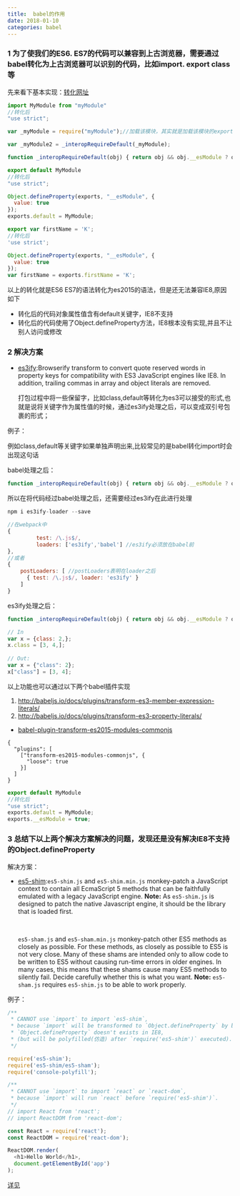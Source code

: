 ```yaml
---
title:  babel的作用
date: 2018-01-10
categories: babel
---
```


### 1 为了使我们的ES6. ES7的代码可以兼容到上古浏览器，需要通过babel转化为上古浏览器可以识别的代码，比如import. export class等

先来看下基本实现：[转化网址](https://babeljs.io/repl/#?babili=false&browsers=&build=&builtIns=false&code_lz=JYWwDg9gTgLgBAWQJ4IgEwK4BsCmcBmUEIcARCCutjqQFBA&debug=false&circleciRepo=&evaluate=false&fileSize=false&lineWrap=true&presets=es2015%2Creact%2Cstage-2&prettier=false&targets=&version=6.26.0)

```javascript
import MyModule from "myModule"
//转化后
"use strict";

var _myModule = require("myModule");//加载该模块，其实就是加载该模块的exports属性

var _myModule2 = _interopRequireDefault(_myModule);

function _interopRequireDefault(obj) { return obj && obj.__esModule ? obj : { default: obj }; }
```

```javascript
export default MyModule
//转化后
"use strict";

Object.defineProperty(exports, "__esModule", {
  value: true
});
exports.default = MyModule;
```

```javascript
export var firstName = 'K';
//转化后
'use strict';

Object.defineProperty(exports, "__esModule", {
  value: true
});
var firstName = exports.firstName = 'K';
```

以上的转化就是ES6   ES7的语法转化为es2015的语法，但是还无法兼容IE8,原因如下

* 转化后的代码对象属性值含有default关键字，IE8不支持
* 转化后的代码使用了Object.defineProperty方法，IE8根本没有实现,并且不让别人访问或修改

### 2 解决方案

* [es3ify](https://www.npmjs.com/package/es3ify):Browserify transform to convert quote reserved words in property keys for compatibility with ES3 JavaScript engines like IE8. In addition, trailing commas in array and object literals are removed.

  打包过程中将一些保留字，比如class,default等转化为es3可以接受的形式,也就是说将关键字作为属性值的时候，通过es3ify处理之后，可以变成双引号包裹的形式；

例子：

例如class,default等关键字如果单独声明出来,比较常见的是babel转化import时会出现这句话

babel处理之后：

```javascript
function _interopRequireDefault(obj) { return obj && obj.__esModule ? obj : { default: obj }; }
```

所以在将代码经过babel处理之后，还需要经过es3ify在此进行处理

```javascript
npm i es3ify-loader --save

//在webpack中
{
         test: /\.js$/,
         loaders: ['es3ify','babel'] //es3ify必须放在babel前
},
//或者
{
    postLoaders: [ //postLoaders表明在loader之后
      { test: /\.js$/, loader: 'es3ify' }
    ]
}
```

es3ify处理之后：

```javascript
function _interopRequireDefault(obj) { return obj && obj.__esModule ? obj : { "default": obj }; }

```

```javascript
// In 
var x = {class: 2,};
x.class = [3, 4,];
 
// Out: 
var x = {"class": 2};
x["class"] = [3, 4];
```

以上功能也可以通过以下两个babel插件实现

1. <http://babeljs.io/docs/plugins/transform-es3-member-expression-literals/>
2. <http://babeljs.io/docs/plugins/transform-es3-property-literals/>

* [babel-plugin-transform-es2015-modules-commonjs](https://www.npmjs.com/package/babel-plugin-transform-es2015-modules-commonjs)

```babelrc
{
  "plugins": [
    ["transform-es2015-modules-commonjs", {
      "loose": true
    }]
  ]
}

```

```javascript
export default MyModule
//转化后
"use strict";
exports.default = MyModule;
exports.__esModule = true;
```

### 3 总结下以上两个解决方案解决的问题，发现还是没有解决IE8不支持的Object.defineProperty

解决方案：

* [es5-shim](https://www.npmjs.com/package/es5-shim):`es5-shim.js` and `es5-shim.min.js` monkey-patch a JavaScript context to contain all EcmaScript 5 methods that can be faithfully emulated with a legacy JavaScript engine. **Note:** As `es5-shim.js` is designed to patch the native Javascript engine, it should be the library that is loaded first.

  ​

  `es5-sham.js` and `es5-sham.min.js` monkey-patch other ES5 methods as closely as possible. For these methods, as closely as possible to ES5 is not very close. Many of these shams are intended only to allow code to be written to ES5 without causing run-time errors in older engines. In many cases, this means that these shams cause many ES5 methods to silently fail. Decide carefully whether this is what you want. **Note:** `es5-sham.js` requires `es5-shim.js` to be able to work properly.

例子：

```javascript
/**
 * CANNOT use `import` to import `es5-shim`,
 * because `import` will be transformed to `Object.defineProperty` by babel,
 * `Object.defineProperty` doesn't exists in IE8,
 * (but will be polyfilled(仿造) after `require('es5-shim')` executed).
 */

require('es5-shim');
require('es5-shim/es5-sham');
require('console-polyfill');

/**
 * CANNOT use `import` to import `react` or `react-dom`,
 * because `import` will run `react` before `require('es5-shim')`.
 */
// import React from 'react';
// import ReactDOM from 'react-dom';

const React = require('react');
const ReactDOM = require('react-dom');

ReactDOM.render(
  <h1>Hello World</h1>,
  document.getElementById('app')
);

```

[详见](https://github.com/xcatliu/react-ie8)